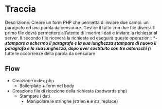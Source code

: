 # Traccia
Descrizione: Creare un form PHP che permetta di inviare due campi: un paragrafo ed una parola da censurare.
Gestire il tutto con due file diversi. Il primo file dovrà permettere all’utente di inserire i dati e inviare la richiesta al server.
Il secondo file riceverà la richiesta ed eseguirà queste operazioni: ****- stampare a schermo il paragrafo e la sua lunghezza
stampare di nuovo il paragrafo e la sua lunghezza, dopo aver sostituito con tre asterischi (***) tutte le occorrenze della parola da censurare

## Flow
- Creazione index.php
    - Boilerplate + form nel body
- Creazione file di ricezione della richiesta (badwords.php)
    - Stampare i dati
        - Manipolare le stringhe (strlen e e str_replace)